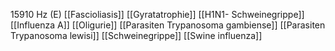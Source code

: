 15910 Hz (E)
[[Fascioliasis]]
[[Gyratatrophie]]
[[H1N1- Schweinegrippe]]
[[Influenza A]]
[[Oligurie]]
[[Parasiten Trypanosoma gambiense]]
[[Parasiten Trypanosoma lewisi]]
[[Schweinegrippe]]
[[Swine influenza]]